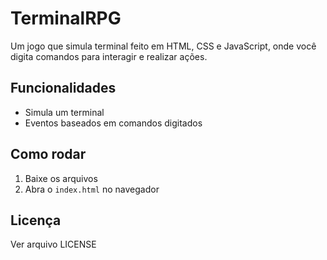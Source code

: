 # TerminalRPG

Um jogo que simula terminal feito em HTML, CSS e JavaScript, onde você digita comandos para interagir e realizar ações.

## Funcionalidades
- Simula um terminal
- Eventos baseados em comandos digitados

## Como rodar
1. Baixe os arquivos
2. Abra o `index.html` no navegador

## Licença
Ver arquivo LICENSE